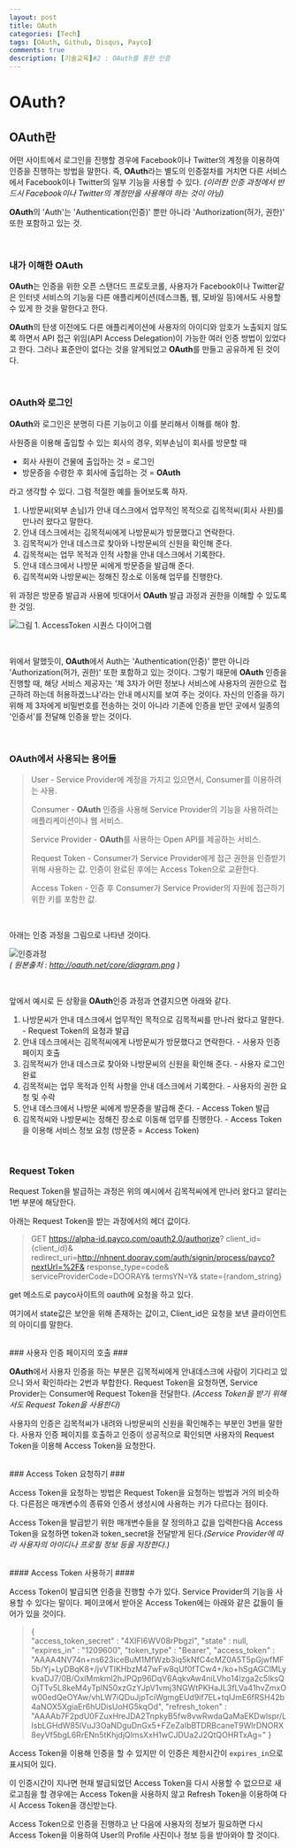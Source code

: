 ```yaml
---
layout: post
title: OAuth
categories: [Tech]
tags: [OAuth, Github, Disqus, Payco]
comments: true
description: [기술교육]#2 : OAuth를 통한 인증
---
```


# OAuth? #

## OAuth란 ##

어떤 사이트에서 로그인을 진행할 경우에 Facebook이나 Twitter의 계정을 이용하여 인증을 진행하는 방법을 말한다. 즉, **OAuth**라는 별도의 인증절차를 거치면 다른 서비스에서 Facebook이나 Twitter의 일부 기능을 사용할 수 있다. *(이러한 인증 과정에서 반드시 Facebook이나 Twitter의 계정만을 사용해야 하는 것이 아님)*

**OAuth**의 'Auth'는 'Authentication(인증)' 뿐만 아니라 'Authorization(허가, 권한)' 또한 포함하고 있는 것.

<br>

### 내가 이해한 OAuth ###

**OAuth**는 인증을 위한 오픈 스탠더드 프로토코롤, 사용자가 Facebook이나 Twitter같은 인터넷 서비스의 기능을 다른 애플리케이션(데스크톱, 웹, 모바일 등)에서도 사용할 수 있게 한 것을 말한다고 한다.

**OAuth**의 탄생 이전에도 다른 애플리케이션에 사용자의 아이디와 암호가 노출되지 않도록 하면서 API 접근 위임(API Access Delegation)이 가능한 여러 인증 방법이 있었다고 한다. 그러나 표준안이 없다는 것을 알게되었고 **OAuth**를 만들고 공유하게 된 것이다.

<br>

### OAuth와 로그인 ###

**OAuth**와 로그인은 분명히 다른 기능이고 이를 분리해서 이해를 해야 함.

사원증을 이용해 출입할 수 있는 회사의 경우, 외부손님이 회사를 방문할 때

- 회사 사원이 건물에 출입하는 것 = 로그인
- 방문증을 수령한 후 회사에 출입하는 것 = **OAuth**

라고 생각할 수 있다. 그럼 적절한 예를 들어보도록 하자.

1. 나방문씨(외부 손님)가 안내 데스크에서 업무적인 목적으로 김목적씨(회사 사원)를 만나러 왔다고 말한다.
2. 안내 데스크에서는 김목적씨에게 나방문씨가 방문했다고 연락한다.
3. 김목적씨가 안내 데스크로 찾아와 나방문씨의 신원을 확인해 준다.
4. 김목적씨는 업무 목적과 인적 사항을 안내 데스크에서 기록한다.
5. 안내 데스크에서 나방문 씨에게 방문증을 발급해 준다.
6. 김목적씨와 나방문씨는 정해진 장소로 이동해 업무를 진행한다.

위 과정은 방문증 발급과 사용에 빗대어서 **OAuth** 발급 과정과 권한을 이해할 수 있도록 한 것임.

![그림 1. AccessToken 시퀀스 다이어그램](https://github.com/plus4070/plus4070.github.io/blob/master/assets/resources/img/2016-01-09-JeKyllWithGitHub/2016-01-09-JeKyllWithGitHub/sequence.PNG?raw=true)

<br>

위에서 말했듯이, **OAuth**에서 Auth는 'Authentication(인증)' 뿐만 아니라 'Authorization(허가, 권한)' 또한 포함하고 있는 것이다. 그렇기 때문에 **OAuth** 인증을 진행할 때, 해당 서비스 제공자는 '제 3자가 어떤 정보나 서비스에 사용자의 권한으로 접근하려 하는데 허용하겠느냐'라는 안내 메시지를 보여 주는 것이다. 자신의 인증을 하기 위해 제 3자에게 비밀번호를 전송하는 것이 아니라 기존에 인증을 받던 곳에서 일종의 '인증서'를 전달해 인증을 받는 것이다.

<br>

### OAuth에서 사용되는 용어들 ###

> User - Service Provider에 계정을 가지고 있으면서, Consumer를 이용하려는 사용.
> 
> Consumer - **OAuth** 인증을 사용해 Service Provider의 기능을 사용하려는 애플리케이션이나 웹 서비스.
> 
> Service Provider - **OAuth**를 사용하는 Open API를 제공하는 서비스.
> 
> Request Token - Consumer가 Service Provider에게 접근 권한을 인증받기 위해 사용하는 값. 인증이 완료된 후에는 Access Token으로 교환한다.
> 
> Access Token - 인증 후 Consumer가 Service Provider의 자원에 접근하기 위한 키를 포함한 값.

<br>

아래는 인증 과정을 그림으로 나타낸 것이다.

![인증과정](http://oauth.net/core/diagram.png) <br>
*( 원본출처 :  http://oauth.net/core/diagram.png )*

<br>

앞에서 예시로 든 상황을 **OAuth**인증 과정과 연결지으면 아래와 같다.

1.	나방문씨가 안내 데스크에서 업무적인 목적으로 김목적씨를 만나러 왔다고 말한다. - Request Token의 요청과 발급
2.	안내 데스크에서는 김목적씨에게 나방문씨가 방문했다고 연락한다. - 사용자 인증 페이지 호출
3.	김목적씨가 안내 데스크로 찾아와 나방문씨의 신원을 확인해 준다. - 사용자 로그인 완료
4.	김목적씨는 업무 목적과 인적 사항을 안내 데스크에서 기록한다. - 사용자의 권한 요청 및 수락
5.	안내 데스크에서 나방문 씨에게 방문증을 발급해 준다. - Access Token 발급
6.	김목적씨와 나방문씨는 정해진 장소로 이동해 업무를 진행한다. - Access Token을 이용해 서비스 정보 요청 (방문증 = Access Token)

<br>

### Request Token ###

Request Token을 발급하는 과정은 위의 예시에서 김목적씨에게 만나러 왔다고 알리는 1번 부분에 해당한다.

아래는 Request Token을 받는 과정에서의 헤더 값이다.

>GET https://alpha-id.payco.com/oauth2.0/authorize?
    client_id={client_id}&
    redirect_uri=http://nhnent.dooray.com/auth/signin/process/payco?nextUrl=%2F&
    response_type=code&
    serviceProviderCode=DOORAY&
    termsYN=Y&
    state={random_string}

get 메소드로 payco사이트의 oauth에 요청을 하고 있다.

여기에서 state값은 보안을 위해 존재하는 값이고, Client_id은 요청을 보낸 클라이언트의 아이디를 말한다.

<br>
### 사용자 인증 페이지의 호출 ###

**OAuth**에서 사용자 인증을 하는 부분은 김목적씨에게 안내데스크에 사람이 기다리고 있으니 와서 확인하라는 2번과 부합한다. Request Token을 요청하면, Service Provider는 Consumer에 Request Token을 전달한다. 
*(Access Token을 받기 위해서도 Request Token을 사용한다)*

사용자의 인증은 김목적씨가 내려와 나방문씨의 신원을 확인해주는 부분인 3번을 말한다. 사용자 인증 페이지를 호출하고 인증이 성공적으로 확인되면 사용자의 Request Token을 이용해 Access Token을 요청한다.

<br>
### Access Token 요청하기 ###

Access Token을 요청하는 방법은 Request Token을 요청하는 방법과 거의 비슷하다. 다른점은 매개변수의 종류와 인증서 생성시에 사용하는 키가 다르다는 점이다.

Access Token을 발급받기 위한 매개변수들을 잘 정의하고 값을 입력한다음 Access Token을 요청하면 token과 token_secret을 전달받게 된다.*(Service Provider에 따라 사용자의 아이디나 프로필 정보 등을 저장한다.)*

<br>
#### Access Token 사용하기 ####

Access Token이 발급되면 인증을 진행할 수가 있다. Service Provider의 기능을 사용할 수 있다는 말이다. 페이코에서 받아온 Access Token에는 아래와 같은 값들이 들어가 있을 것이다.

> {<br>
	"access_token_secret" :  "4XIFI6WV08rPbgzl",
	"state" :  null,
	"expires_in" :  "1209600",
	"token_type" :  "Bearer",
	"access_token" :  "AAAA4NV74n+ns623iceBuM1MfWzb3iq5kNfC4cMZ0A5T5pGjwfMF5b/Yj+LyDBqK8+/jvVTIKHbzM47wFw8qUf0fTCw4+/ko+hSgAGClMLykvaDJ7/0B/OxlMmkml2hJPQp96DqV6AqkvAw4niLVho14Izga2c5IksQOjTTv5L8keM4yTplN50xzGzYJpV1vmj3NGWtPKHaJL3fLVa41hvZmxOw00edQeOYAw/vhLW7iQDuJjpTciWgmgEUd9if7EL+tqIJmE6fRSH42b4aNOX5XgiaEr6hUDisUoHG5kqOd",
	"refresh_token" :  "AAAAb7F2pdU0FZuxHreJDA2TnpkyB5fw8vwRwdaQaMaEKDwlspr/LIsbLGHdW85lVuJ3OaNDguDnGx5+FZeZaIbBTDRBcaneT9WlrDNORX8eyVf5bgL6RrENn5tKhjdjQlmsXxH1wCJDUa2J2QtQOHRTxAg="
	}

Access Token을 이용해 인증을 할 수 있지만 이 인증은 제한시간이 `expires_in`으로 표시되어 있다.

이 인증시간이 지나면 현재 발급되었던 Access Token을 다시 사용할 수 없으므로 새로고침을 할 경우에는 Access Token을 사용하지 않고 Refresh Token을 이용하여 다시 Access Token을 갱신받는다.

Access Token으로 인증을 진행하고 난 다음에 사용자의 정보가 필요하면 다시 Access Token을 이용하여 User의 Profile 사진이나 정보 등을 받아와야 할 것이다.